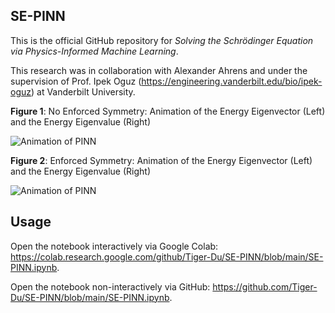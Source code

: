 ## SE-PINN

This is the official GitHub repository for _Solving the Schrödinger Equation via Physics-Informed Machine Learning_.

This research was in collaboration with Alexander Ahrens and under the supervision of Prof. Ipek Oguz (https://engineering.vanderbilt.edu/bio/ipek-oguz) at Vanderbilt University.

**Figure 1**: No Enforced Symmetry: Animation of the Energy Eigenvector (Left) and the Energy Eigenvalue (Right)

![Animation of PINN](animation%20(no%20symmetry).gif)

**Figure 2**: Enforced Symmetry: Animation of the Energy Eigenvector (Left) and the Energy Eigenvalue (Right)

![Animation of PINN](animation.gif)

## Usage

Open the notebook interactively via Google Colab: https://colab.research.google.com/github/Tiger-Du/SE-PINN/blob/main/SE-PINN.ipynb.

Open the notebook non-interactively via GitHub: https://github.com/Tiger-Du/SE-PINN/blob/main/SE-PINN.ipynb.
